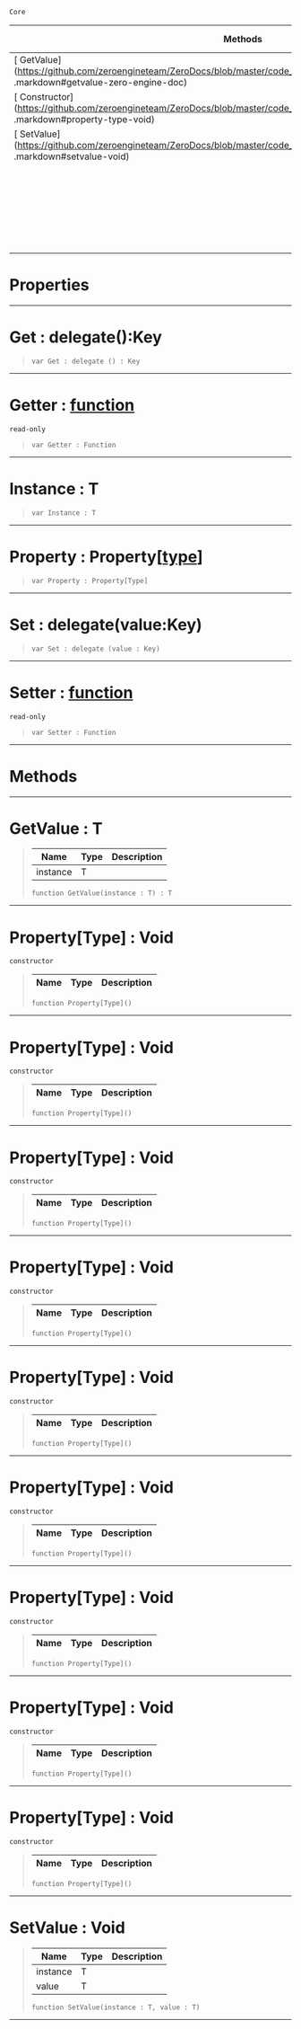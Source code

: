  `Core`

|Methods|Properties|Base Classes|Derived Classes|
|---|---|---|---|
|[ GetValue](https://github.com/zeroengineteam/ZeroDocs/blob/master/code_reference/zilch_base_types/property_type .markdown#getvalue-zero-engine-doc)|[[zero_engine_documentation/code_reference/zilch_base_types/property_type /#get-delegate () : key | Get]]| | |
|[ Constructor](https://github.com/zeroengineteam/ZeroDocs/blob/master/code_reference/zilch_base_types/property_type .markdown#property-type-void)|[ Getter](https://github.com/zeroengineteam/ZeroDocs/blob/master/code_reference/zilch_base_types/property_type .markdown#getter-zero-engine-docum)| | |
|[ SetValue](https://github.com/zeroengineteam/ZeroDocs/blob/master/code_reference/zilch_base_types/property_type .markdown#setvalue-void)|[ Instance](https://github.com/zeroengineteam/ZeroDocs/blob/master/code_reference/zilch_base_types/property_type .markdown#instance-t)| | |
| |[ Property](https://github.com/zeroengineteam/ZeroDocs/blob/master/code_reference/zilch_base_types/property_type .markdown#property-zero-engine-doc)| | |
| |[[zero_engine_documentation/code_reference/zilch_base_types/property_type /#set-delegate (value : ke | Set]]| | |
| |[ Setter](https://github.com/zeroengineteam/ZeroDocs/blob/master/code_reference/zilch_base_types/property_type .markdown#setter-zero-engine-docum)| | |


 #  Properties


---  
 #  Get : delegate():Key

> 
> ``` lang=cpp, name=Zilch
> var Get : delegate () : Key


---  
 #  Getter : [function](https://github.com/zeroengineteam/ZeroDocs/blob/master/code_reference/zilch_base_types/function.markdown)

 `read-only`

> 
> ``` lang=cpp, name=Zilch
> var Getter : Function


---  
 #  Instance : T

> 
> ``` lang=cpp, name=Zilch
> var Instance : T


---  
 #  Property : Property[[type](https://github.com/zeroengineteam/ZeroDocs/blob/master/code_reference/zilch_base_types/type.markdown)]

> 
> ``` lang=cpp, name=Zilch
> var Property : Property[Type]


---  
 #  Set : delegate(value:Key)

> 
> ``` lang=cpp, name=Zilch
> var Set : delegate (value : Key)


---  
 #  Setter : [function](https://github.com/zeroengineteam/ZeroDocs/blob/master/code_reference/zilch_base_types/function.markdown)

 `read-only`

> 
> ``` lang=cpp, name=Zilch
> var Setter : Function


---  
 #  Methods


---  
 #  GetValue : T

> 
> |Name|Type|Description|
> |---|---|---|
> |instance|T| |
> ``` lang=cpp, name=Zilch
> function GetValue(instance : T) : T
> ``` 


---  
 #  Property[Type] : Void

 `constructor`

> 
> |Name|Type|Description|
> |---|---|---|
> ``` lang=cpp, name=Zilch
> function Property[Type]()
> ``` 


---  
 #  Property[Type] : Void

 `constructor`

> 
> |Name|Type|Description|
> |---|---|---|
> ``` lang=cpp, name=Zilch
> function Property[Type]()
> ``` 


---  
 #  Property[Type] : Void

 `constructor`

> 
> |Name|Type|Description|
> |---|---|---|
> ``` lang=cpp, name=Zilch
> function Property[Type]()
> ``` 


---  
 #  Property[Type] : Void

 `constructor`

> 
> |Name|Type|Description|
> |---|---|---|
> ``` lang=cpp, name=Zilch
> function Property[Type]()
> ``` 


---  
 #  Property[Type] : Void

 `constructor`

> 
> |Name|Type|Description|
> |---|---|---|
> ``` lang=cpp, name=Zilch
> function Property[Type]()
> ``` 


---  
 #  Property[Type] : Void

 `constructor`

> 
> |Name|Type|Description|
> |---|---|---|
> ``` lang=cpp, name=Zilch
> function Property[Type]()
> ``` 


---  
 #  Property[Type] : Void

 `constructor`

> 
> |Name|Type|Description|
> |---|---|---|
> ``` lang=cpp, name=Zilch
> function Property[Type]()
> ``` 


---  
 #  Property[Type] : Void

 `constructor`

> 
> |Name|Type|Description|
> |---|---|---|
> ``` lang=cpp, name=Zilch
> function Property[Type]()
> ``` 


---  
 #  Property[Type] : Void

 `constructor`

> 
> |Name|Type|Description|
> |---|---|---|
> ``` lang=cpp, name=Zilch
> function Property[Type]()
> ``` 


---  
 #  SetValue : Void

> 
> |Name|Type|Description|
> |---|---|---|
> |instance|T| |
> |value|T| |
> ``` lang=cpp, name=Zilch
> function SetValue(instance : T, value : T)
> ``` 


---  
 

 